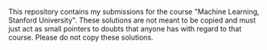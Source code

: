 This repository contains my submissions for the course "Machine Learning, Stanford University". These solutions are not meant to be copied and must just act as small pointers to doubts that anyone has with regard to that course. Please do not copy these solutions.
